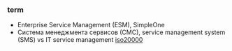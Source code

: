 ### term
- Enterprise Service Management (ESM), SimpleOne 
- Система менеджмента сервисов (СМС), service management system (SMS) vs IT service management [iso20000](https://en.wikipedia.org/wiki/ISO/IEC_20000) 
